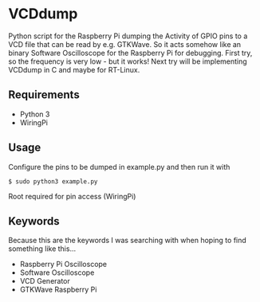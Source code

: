 VCDdump
=======
Python script for the Raspberry Pi dumping the Activity of GPIO pins
to a VCD file that can be read by e.g. GTKWave. So it acts somehow like 
an binary Software Oscilloscope for the Raspberry Pi for debugging. 
First try, so the frequency is very low - but it works!
Next try will be implementing VCDdump in C and maybe for RT-Linux. 

Requirements
------------
* Python 3
* WiringPi

Usage
-----
Configure the pins to be dumped in example.py and then run it with
```
$ sudo python3 example.py
```
Root required for pin access (WiringPi)

Keywords
--------
Because this are the keywords I was searching with when hoping to find something like this...
* Raspberry Pi Oscilloscope
* Software Oscilloscope
* VCD Generator
* GTKWave Raspberry Pi
